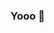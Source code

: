 ### Yooo 👋

<!--
**omertazz/omertazz** is a ✨ _special_ ✨ repository because its `README.md` (this file) appears on your GitHub profile.

Here are some ideas to get you started:

- 🔭 I’m currently working on ... Discord Bots
- 🌱 I’m currently learning ... node.js
- 📫 How to reach me: ... !Dae#0007 / RB#3159
-->
